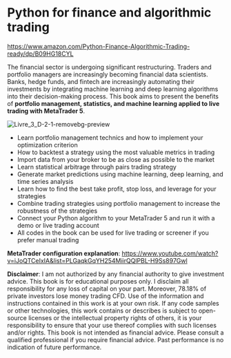 # Python for finance and algorithmic trading 
https://www.amazon.com/Python-Finance-Algorithmic-Trading-ready/dp/B09HG18CYL

The financial sector is undergoing significant restructuring. Traders and portfolio managers are increasingly becoming financial data scientists. Banks, hedge funds, and fintech are increasingly automating their investments by integrating machine learning and deep learning algorithms into their decision-making process. This book aims to present the benefits of **portfolio management, statistics, and machine learning applied to live trading with MetaTrader 5**.

![Livre_3_D-2-1-removebg-preview](https://user-images.githubusercontent.com/82716153/134713975-dfc572d9-7389-4e8d-8f56-00e9cebdcdd8.png)



* Learn portfolio management technics and how to implement your optimization criterion
* How to backtest a strategy using the most valuable metrics in trading
* Import data from your broker to be as close as possible to the market
* Learn statistical arbitrage through pairs trading strategy
* Generate market predictions using machine learning, deep learning, and time series analysis
* Learn how to find the best take profit, stop loss, and leverage for your strategies
* Combine trading strategies using portfolio management to increase the robustness of the strategies
* Connect your Python algorithm to your MetaTrader 5 and run it with a demo or live trading account
* All codes in the book can be used for live trading or screener if you prefer manual trading


**MetaTrader configuration explanation**: https://www.youtube.com/watch?v=iJoQTCeIxIA&list=PLGaqkGqYH254MiirQQlPBL-H9Ss897Gwl






**Disclaimer**: I am not authorized by any financial authority to give investment advice. This book is for educational purposes only. I disclaim all responsibility for any loss of capital on your part. Moreover, 78.18% of private investors lose money trading CFD. Use of the information and instructions contained in this work is at your own risk. If any code samples or other technologies, this work contains or describes is subject to open-source licenses or the intellectual property rights of others, it is your responsibility to ensure that your use thereof complies with such licenses and/or rights. This book is not intended as financial advice. Please consult a qualified professional if you require financial advice. Past performance is no indication of future performance.

 
